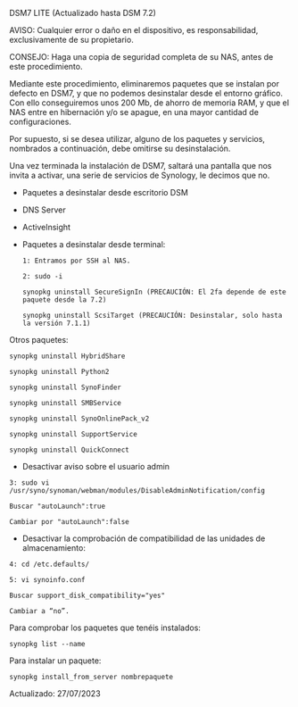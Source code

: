 DSM7 LITE (Actualizado hasta DSM 7.2)

AVISO: Cualquier error o daño en el dispositivo, es responsabilidad, exclusivamente de su propietario.

CONSEJO: Haga una copia de seguridad completa de su NAS, antes de este procedimiento.

Mediante este procedimiento, eliminaremos paquetes que se instalan por defecto en DSM7, y que no podemos desinstalar desde el entorno gráfico.
Con ello conseguiremos unos 200 Mb, de ahorro de memoria RAM, y que el NAS entre en hibernación y/o se apague, en una mayor cantidad de configuraciones.

Por supuesto, si se desea utilizar, alguno de los paquetes y servicios, nombrados a continuación, debe omitirse su desinstalación.

Una vez terminada la instalación de DSM7, saltará una pantalla que nos invita a activar, una serie de servicios de Synology, le decimos que no.

- Paquetes a desinstalar desde escritorio DSM
- DNS Server
- ActiveInsight

- Paquetes a desinstalar desde terminal:
  
  `1: Entramos por SSH al NAS.`
  
  `2: sudo -i`

  `synopkg uninstall SecureSignIn (PRECAUCIÓN: El 2fa depende de este paquete desde la 7.2)`

  `synopkg uninstall ScsiTarget (PRECAUCIÓN: Desinstalar, solo hasta la versión 7.1.1)`

Otros paquetes:

`synopkg uninstall HybridShare`

`synopkg uninstall Python2`

`synopkg uninstall SynoFinder`

`synopkg uninstall SMBService`

`synopkg uninstall SynoOnlinePack_v2`

`synopkg uninstall SupportService`

`synopkg uninstall QuickConnect`

- Desactivar aviso sobre el usuario admin
  
`3: sudo vi /usr/syno/synoman/webman/modules/DisableAdminNotification/config`

`Buscar "autoLaunch":true`

`Cambiar por "autoLaunch":false`

- Desactivar la comprobación de compatibilidad de las unidades de almacenamiento:
  
`4: cd /etc.defaults/`

`5: vi synoinfo.conf`

`Buscar support_disk_compatibility="yes"`

`Cambiar a “no”.`

Para comprobar los paquetes que tenéis instalados:

`synopkg list --name`

Para instalar un paquete:

`synopkg install_from_server nombrepaquete`

Actualizado: 27/07/2023
